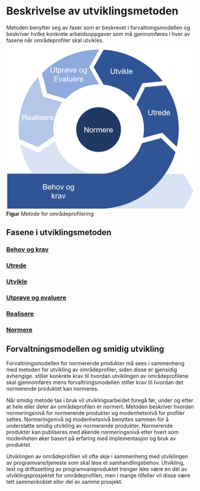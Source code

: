 # Beskrivelse av utviklingsmetoden

Metoden benytter seg av faser som er beskrevet i forvaltningsmodellen og beskriver hvilke konkrete arbeidsoppgaver som må gjennomføres i hver av fasene når områdeprofiler skal utvikles.
  
![Metode for områdeprofilering](../../images/no-domain-metode.png)
**Figur** Metode for områdeprofilering

## Fasene i utviklingsmetoden

### [Behov og krav](behov-og-krav.md)

### [Utrede](utrede.md)

### [Utvikle](utvikle.md)

### [Utprøve og evaluere](utprøve-og-evaluere.md)

### [Realisere](realisere.md)

### [Normere](normere.md)

## Forvaltningsmodellen og smidig utvikling

Forvaltningsmodellen for normerende produkter må sees i sammenheng med metoden for utvikling av områdeprofiler, siden disse er gjensidig avhengige. stiller konkrete krav til hvordan utviklingen av områdeprofilene skal gjennomføres mens forvaltningsmodellen stiller krav til hvordan det normerende produktet kan normeres.

Når smidig metode tas i bruk vil utviklingsarbeidet foregå før, under og etter at hele eller deler av områdeprofilen er normert. Metoden beskriver hvordan normeringsnivå for normerende produkter og modenhetsnivå for profiler settes. Normeringsnivå og modenhetsnivå benyttes sammen for å understøtte smidig utvikling av normerende produkter. Normerende produkter kan publiseres med økende normeringsnivå etter hvert som modenheten øker basert på erfaring med implementasjon og bruk av produktet.

Utviklingen av områdeprofilen vil ofte skje i sammenheng med utviklingen av programvare/tjeneste som skal løse et samhandlingsbehov. Utvikling, test og driftssetting av programvareproduktet trenger ikke være en del av utviklingsprosjektet for områdeprofilen, men i mange tilfeller vil disse være tett sammenkoblet eller del av samme prosjekt.
